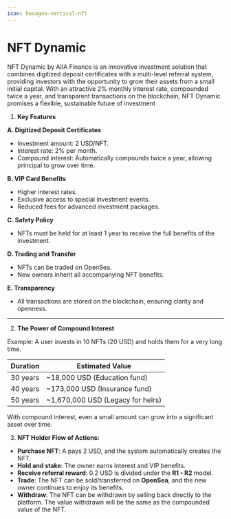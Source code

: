 ```yaml
---
icon: hexagon-vertical-nft
---
```


# NFT Dynamic

NFT Dynamic by AIIA Finance is an innovative investment solution that combines digitized deposit certificates with a multi-level referral system, providing investors with the opportunity to grow their assets from a small initial capital. With an attractive 2% monthly interest rate, compounded twice a year, and transparent transactions on the blockchain, NFT Dynamic promises a flexible, sustainable future of investment

1. **Key Features**

**A. Digitized Deposit Certificates**

* Investment amount: 2 USD/NFT.
* Interest rate: 2% per month.
* Compound interest: Automatically compounds twice a year, allowing principal to grow over time.

**B. VIP Card Benefits**

* Higher interest rates.
* Exclusive access to special investment events.
* Reduced fees for advanced investment packages.

**C. Safety Policy**

* NFTs must be held for at least 1 year to receive the full benefits of the investment.

**D. Trading and Transfer**

* NFTs can be traded on OpenSea.
* New owners inherit all accompanying NFT benefits.

**E. Transparency**

* All transactions are stored on the blockchain, ensuring clarity and openness.

***

2. **The Power of Compound Interest**

Example: A user invests in 10 NFTs (20 USD) and holds them for a very long time.

| Duration | Estimated Value                    |
| -------- | ---------------------------------- |
| 30 years | \~18,000 USD (Education fund)      |
| 40 years | \~173,000 USD (Insurance fund)     |
| 50 years | \~1,670,000 USD (Legacy for heirs) |

With compound interest, even a small amount can grow into a significant asset over time.

3. **NFT Holder Flow of Actions:**

* **Purchase NFT**: A pays 2 USD, and the system automatically creates the NFT.
* **Hold and stake**: The owner earns interest and VIP benefits.
* **Receive referral reward**: 0.2 USD is divided under the **R1 - R2** model.
* **Trade**: The NFT can be sold/transferred on **OpenSea**, and the new owner continues to enjoy its benefits.
* **Withdraw**: The NFT can be withdrawn by selling back directly to the platform. The value withdrawn will be the same as the compounded value of the NFT.

&#x20;
